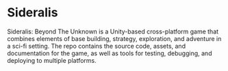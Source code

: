 # Sideralis
Sideralis: Beyond The Unknown is a Unity-based cross-platform game that combines elements of base building, strategy, exploration, and adventure in a sci-fi setting. The repo contains the source code, assets, and documentation for the game, as well as tools for testing, debugging, and deploying to multiple platforms. 
